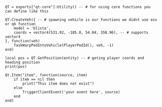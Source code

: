 

    
    QT = exports["qt-core"]:Utility() -- # for using core functions you can define like this 
    
    QT.CreateVeh({ -- # spawning vehicle is our functions we didnt use esx or qb function
        model = 'blista',
        coords = vector4(531.92, -185.0, 54.04, 358.96), -- # supports vector4
    }, function(veh)
        TaskWarpPedIntoVehicle(PlayerPedId(), veh, -1)
    end)
    
    local pos = QT.GetPosition(entity) -- # geting player coords and heading position
    print(pos)

    Qt.Item("item", function(source, item)
    	if item == nil then
    		print("This item does not exist")
    	else
    		TriggerClientEvent('your event here', source)
    	end
    end)

